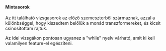 #### Mintasorok

Az itt található vizsgasorok az előző szemeszterből származnak, azzal a különbséggel, hogy kiszedtem belőlük a monád transzformereket, és kicsit csinosítottam rajtuk.

Az idei vizsgákon pontosan ugyanez a "while" nyelv várható, amit ki kell valamilyen feature-el egészíteni.
